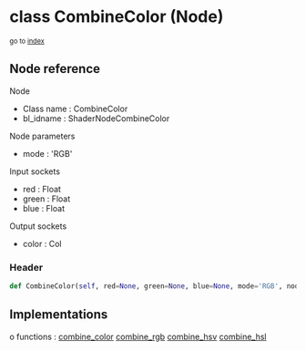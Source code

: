# class CombineColor (Node)

<sub>go to [index](/docs/index.md)</sub>

## Node reference

Node
 - Class name : CombineColor
 - bl_idname : ShaderNodeCombineColor

Node parameters
 - mode : 'RGB'

Input sockets
 - red : Float
 - green : Float
 - blue : Float

Output sockets
 - color : Col

### Header

``` python
def CombineColor(self, red=None, green=None, blue=None, mode='RGB', node_label=None, node_color=None):
```

## Implementations

o functions : [combine_color](/docs/Shader_classes/GLOBAL.md#combine_color) [combine_rgb](/docs/Shader_classes/GLOBAL.md#combine_rgb) [combine_hsv](/docs/Shader_classes/GLOBAL.md#combine_hsv) [combine_hsl](/docs/Shader_classes/GLOBAL.md#combine_hsl)


